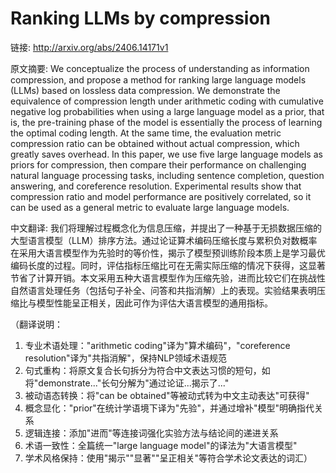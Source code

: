 # Ranking LLMs by compression

链接: http://arxiv.org/abs/2406.14171v1

原文摘要:
We conceptualize the process of understanding as information compression, and
propose a method for ranking large language models (LLMs) based on lossless
data compression. We demonstrate the equivalence of compression length under
arithmetic coding with cumulative negative log probabilities when using a large
language model as a prior, that is, the pre-training phase of the model is
essentially the process of learning the optimal coding length. At the same
time, the evaluation metric compression ratio can be obtained without actual
compression, which greatly saves overhead. In this paper, we use five large
language models as priors for compression, then compare their performance on
challenging natural language processing tasks, including sentence completion,
question answering, and coreference resolution. Experimental results show that
compression ratio and model performance are positively correlated, so it can be
used as a general metric to evaluate large language models.

中文翻译:
我们将理解过程概念化为信息压缩，并提出了一种基于无损数据压缩的大型语言模型（LLM）排序方法。通过论证算术编码压缩长度与累积负对数概率在采用大语言模型作为先验时的等价性，揭示了模型预训练阶段本质上是学习最优编码长度的过程。同时，评估指标压缩比可在无需实际压缩的情况下获得，这显著节省了计算开销。本文采用五种大语言模型作为压缩先验，进而比较它们在挑战性自然语言处理任务（包括句子补全、问答和共指消解）上的表现。实验结果表明压缩比与模型性能呈正相关，因此可作为评估大语言模型的通用指标。

（翻译说明：
1. 专业术语处理："arithmetic coding"译为"算术编码"，"coreference resolution"译为"共指消解"，保持NLP领域术语规范
2. 句式重构：将原文复合长句拆分为符合中文表达习惯的短句，如将"demonstrate..."长句分解为"通过论证...揭示了..."
3. 被动语态转换：将"can be obtained"等被动式转为中文主动表达"可获得"
4. 概念显化："prior"在统计学语境下译为"先验"，并通过增补"模型"明确指代关系
5. 逻辑连接：添加"进而"等连接词强化实验方法与结论间的递进关系
6. 术语一致性：全篇统一"large language model"的译法为"大语言模型"
7. 学术风格保持：使用"揭示""显著""呈正相关"等符合学术论文表达的词汇）

